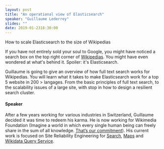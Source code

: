 ```yaml
---
layout: post
title: "An operational view of Elasticsearch"
speaker: "Guillaume Lederrey"
slides: ""
date: 2019-01-2318:30:00
---
```


How to scale Elasticsearch to the size of Wikipedias

If you have not entirely sold your soul to Google, you might have noticed a search box on the top right corner of [Wikipedias](https://en.wikipedia.org/w/index.php?search=search&title=Special%3ASearch&go=Go&fulltext=1). You might have even wondered at what's behind it. Spoiler: it's Elasticsearch.

Guillaume is going to give an overview of how full text search works for Wikipedias. You will learn what it takes to make Elasticsearch work for a top 5 website in 200 > langages. From the basic principles of full text search, to the scalability issues of a large site, with stop in how to design a resilient search cluster.

#### Speaker

After a few years working for various industries in Switzerland, Guillaume decided it was time to redeem his karma. He is now working for Wikimedia Foundation (Imagine a world in which every single human being can freely share in the sum of all knowledge. [That’s our commitment](https://wikimediafoundation.org/about/vision/)). His current work is focused on Site Reliability Engineering for [Search](https://wikitech.wikimedia.org/wiki/Search), [Maps](https://wikitech.wikimedia.org/wiki/Maps) and [Wikidata Query Service](https://wikitech.wikimedia.org/wiki/Wikidata_query_service).